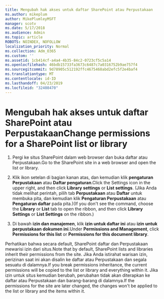 ```yaml
---
title: Mengubah hak akses untuk daftar SharePoint atau Perpustakaan
ms.author: mikeplum
author: MikePlumleyMSFT
manager: scotv
ms.date: 5/17/2018
ms.audience: Admin
ms.topic: article
ROBOTS: NOINDEX, NOFOLLOW
localization_priority: Normal
ms.collection: Adm_O365
ms.custom: ''
ms.assetid: 1cb414cf-a4a4-4b35-84c2-0723cf5c5a14
ms.openlocfilehash: 46bdb15733fa3673c6487c7a0316752b9ae757f4
ms.sourcegitcommit: 9d78905c512192ffc4675468abd2efc5f2e4baf4
ms.translationtype: MT
ms.contentlocale: id-ID
ms.lasthandoff: 04/23/2019
ms.locfileid: "32408470"
---
```

# <a name="change-permissions-for-a-sharepoint-list-or-library"></a><span data-ttu-id="a518e-102">Mengubah hak akses untuk daftar SharePoint atau Perpustakaan</span><span class="sxs-lookup"><span data-stu-id="a518e-102">Change permissions for a SharePoint list or library</span></span>

1. <span data-ttu-id="a518e-103">Pergi ke situs SharePoint dalam web browser dan buka daftar atau Perpustakaan.</span><span class="sxs-lookup"><span data-stu-id="a518e-103">Go to the SharePoint site in a web browser and open the list or library.</span></span>
    
2. <span data-ttu-id="a518e-104">Klik ikon setelan di bagian kanan atas, dan kemudian klik **pengaturan Perpustakaan** atau **Daftar pengaturan**.</span><span class="sxs-lookup"><span data-stu-id="a518e-104">Click the Settings icon in the upper right, and then click **Library settings** or **List settings**.</span></span> <span data-ttu-id="a518e-105">(Jika Anda tidak melihat perintah, pilih tab **Perpustakaan** atau **Daftar** untuk membuka pita, dan kemudian klik **Pengaturan Perpustakaan** atau **Pengaturan daftar** pada pita.)</span><span class="sxs-lookup"><span data-stu-id="a518e-105">(If you don't see the command, choose the **Library** or **List** tab to open the ribbon, and then click **Library Settings** or **List Settings** on the ribbon.)</span></span> 
    
3. <span data-ttu-id="a518e-106">Di bawah **izin dan manajemen**, klik **izin untuk daftar ini** atau **izin untuk perpustakaan dokumen ini**.</span><span class="sxs-lookup"><span data-stu-id="a518e-106">Under **Permissions and Management**, click **Permissions for this list** or **Permissions for this document library**.</span></span>
    
<span data-ttu-id="a518e-107">Perhatikan bahwa secara default, SharePoint daftar dan Perpustakaan mewarisi izin dari situs.</span><span class="sxs-lookup"><span data-stu-id="a518e-107">Note that by default, SharePoint lists and libraries inherit their permissions from the site.</span></span> <span data-ttu-id="a518e-108">Jika Anda istirahat warisan izin, perizinan saat ini akan disalin ke daftar atau Perpustakaan dan segala sesuatu di dalamnya.</span><span class="sxs-lookup"><span data-stu-id="a518e-108">If you break permissions inheritance, the current permissions will be copied to the list or library and everything within it.</span></span> <span data-ttu-id="a518e-109">Jika izin untuk situs kemudian berubah, perubahan tidak akan diterapkan ke daftar atau Perpustakaan dan barang-barang di dalamnya.</span><span class="sxs-lookup"><span data-stu-id="a518e-109">If the permissions for the site are later changed, the changes won't be applied to the list or library and the items within it.</span></span>
  

